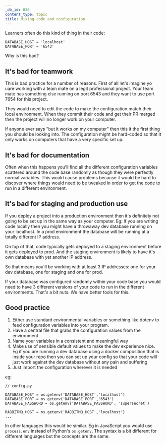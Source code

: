 ```yaml
---
_db_id: 836
content_type: topic
title: Mixing code and configuration
---
```


Learners often do this kind of thing in their code:

```
DATABASE_HOST = 'localhost'
DATABASE_PORT = '6543'
```

Why is this bad?

## It's bad for teamwork

This is bad practice for a number of reasons. First of all let's imagine yo uare working with a team mate on a legit professional project. Your team mate has something else running on port 6543 and they want to use port 7654 for this project. 

They would need to edit the code to make the configuration match their local environment. When they commit their code and get their PR merged then the project will no longer work on your computer. 

If anyone ever says "but it works on my computer" then this it the first thing you should be looking into. The configuration might be hard-coded so that it only works on computers that have a very specific set up.

## It's bad for documentation

Often when this happens you'll find all the different configuration variables scattered around the code base randomly as though they were perfectly normal variables. This would cause problems because it would be hard to discover where things would need to be tweaked in order to get the code to run in a different environment. 

## It's bad for staging and production use

If you deploy a project into a production environment then it's definitely not going to be set up in the same way as your computer. Eg: If you are writing code locally then you might have a throwaway dev database running on your localhost. In a prod environment the database will be running at a totally different IP address.

On top of that, code typically gets deployed to a staging environment before it gets deployed to prod. And the staging environment is likely to have it's own database with yet another IP address.

So that means you'll be working with at least 3 IP addresses: one for your dev database, one for staging and one for prod.

If your database was configured randomly within your code base you would need to have 3 different versions of your code to run in the different environments. That's a bit nuts. We have better tools for this.

## Good practice

1. Either use standard environmental variables or something like dotenv to feed configuration variables into your program.
2. Have a central file that grabs the configuration values from the environment
3. Name your variables in a consistent and meaningful way
4. Make use of sensible default values to make the dev experience nice. Eg if you are running a dev database using a docker composition that is inside your repo then you can set up your config so that your code will just work against the dev database without any pain and suffering
5. Just import the configuration wherever it is needed 

eg:

```
// config.py

DATABASE_HOST = os.getenv('DATABASE_HOST','localhost')
DATABASE_PORT = os.getenv('DATABASE_PORT','6543')
DATABASE_PASSWORD = os.getenv('DATABASE_PASSWORD', 'supersecret')

RABBITMQ_HOST = os.getenv('RABBITMQ_HOST','localhost')
...
```

In other languages this would be similar. Eg in JavaScript you would use `process.env` instead of Python's `os.getenv`. The syntax is a bit different for different languages but the concepts are the same.